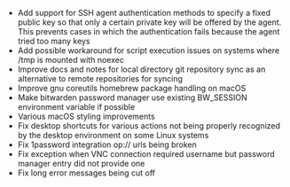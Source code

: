 - Add support for SSH agent authentication methods to specify a fixed public key so that only a certain private key will be offered by the agent. This prevents cases in which the authentication fails because the agent tried too many keys
- Add possible workaround for script execution issues on systems where /tmp is mounted with noexec
- Improve docs and notes for local directory git repository sync as an alternative to remote repositories for syncing
- Improve gnu coreutils homebrew package handling on macOS
- Make bitwarden password manager use existing BW_SESSION environment variable if possible
- Various macOS styling improvements
- Fix desktop shortcuts for various actions not being properly recognized by the desktop environment on some Linux systems
- Fix 1password integration op:// urls being broken
- Fix exception when VNC connection required username but password manager entry did not provide one
- Fix long error messages being cut off
